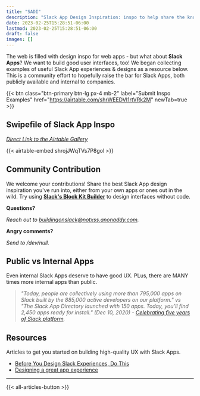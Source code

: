 ```yaml
---
title: "SADI"
description: "Slack App Design Inspiration: inspo to help share the knowledge of great Slack UX."
date: 2023-02-25T15:28:51-06:00
lastmod: 2023-02-25T15:28:51-06:00
draft: false
images: []
---
```


The web is filled with design inspo for web apps - but what about **Slack Apps**? We want to build good user interfaces, too! We began collecting examples of useful Slack App experiences & designs as a resource below. This is a community effort to hopefully raise the bar for Slack Apps, both publicly available and internal to companies.

{{< btn class="btn-primary btn-lg px-4 mb-2" label="Submit Inspo Examples" href="https://airtable.com/shrWEEDVl1rtVRk2M" newTab=true >}}

## Swipefile of Slack App Inspo

_[Direct Link to the Airtable Gallery](https://airtable.com/shrojJWqTVs7P8gol/tbl5eNtl77EsvXOwz?backgroundColor=purple&viewControls=on)_

{{< airtable-embed shrojJWqTVs7P8gol >}}

## Community Contribution

We welcome your contributions! Share the best Slack App design inspiration you've run into, either from your own apps or ones out in the wild. Try using **[Slack's Block Kit Builder](https://app.slack.com/block-kit-builder/)** to design interfaces without code.

**Questions?**

_Reach out to [buildingonslack@notxss.anonaddy.com](mailto:buildingonslack@notxss.anonaddy.com)._

**Angry comments?**

_Send to /dev/null._

## Public vs Internal Apps

Even internal Slack Apps deserve to have good UX. PLus, there are MANY times more internal apps than public.

> _"Today, people are collectively using more than 795,000 apps on Slack built by the 885,000 active developers on our platform." vs "The Slack App Directory launched with 150 apps. Today, you’ll find 2,450 apps ready for install." (Dec 10, 2020) - [Celebrating five years of Slack platform](https://medium.com/slack-developer-blog/celebrating-five-years-of-slack-platform-9aa85b1849a3)._

## Resources

Articles to get you started on building high-quality UX with Slack Apps.

- [Before You Design Slack Experiences, Do This](https://medium.com/salesforce-ux/before-you-design-slack-experiences-do-this-31d3c70472d9)
- [Designing a great app experience](https://api.slack.com/start/designing)

---

{{< all-articles-button >}}
